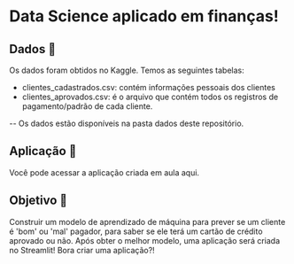 # Data Science aplicado em finanças!

## Dados 🎲
Os dados foram obtidos no Kaggle. Temos as seguintes tabelas:

* clientes_cadastrados.csv: contém informações pessoais dos clientes
* clientes_aprovados.csv: é o arquivo que contém todos os registros de pagamento/padrão de cada cliente.

-- Os dados estão disponíveis na pasta dados deste repositório.

## Aplicação 📲
Você pode acessar a aplicação criada em aula aqui.

## Objetivo 🎯
Construir um modelo de aprendizado de máquina para prever se um cliente é 'bom' ou 'mal' pagador, para saber se ele terá um cartão de crédito aprovado ou não. Após obter o melhor modelo, uma aplicação será criada no Streamlit! Bora criar uma aplicação?!
